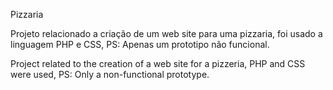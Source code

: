 Pizzaria

Projeto relacionado a criação de um web site para uma pizzaria, foi usado a linguagem PHP e CSS,
PS: Apenas um prototipo não funcional.


Project related to the creation of a web site for a pizzeria, PHP and CSS were used,
PS: Only a non-functional prototype.